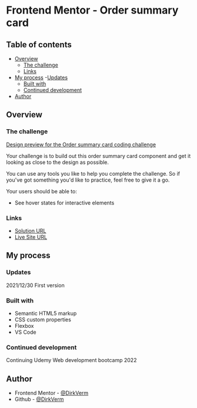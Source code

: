 # Frontend Mentor - Order summary card


## Table of contents

- [Overview](#overview)
  - [The challenge](#the-challenge)
  - [Links](#links)
- [My process](#my-process)
  -[Updates](#updates)
  - [Built with](#built-with)
  - [Continued development](#continued-development)
- [Author](#author)

## Overview

### The challenge

[Design preview for the Order summary card coding challenge](https://www.frontendmentor.io/challenges/order-summary-component-QlPmajDUj)

Your challenge is to build out this order summary card component and get it looking as close to the design as possible.

You can use any tools you like to help you complete the challenge. So if you've got something you'd like to practice, feel free to give it a go.

Your users should be able to:

- See hover states for interactive elements

### Links

- [Solution URL](https://github.com/dirkVerm/frontendmentor.io/tree/main/Order%20summary%20card) 
- [Live Site URL](https://dirkverm.github.io/frontendmentor.io/Order%20summary%20card/)

## My process

### Updates
2021/12/30
First version


### Built with

- Semantic HTML5 markup
- CSS custom properties
- Flexbox
- VS Code

### Continued development

Continuing Udemy Web development bootcamp 2022


## Author

- Frontend Mentor - [@DirkVerm](https://www.frontendmentor.io/profile/dirkVerm)
- Github - [@DirkVerm](https://github.com/dirkVerm)



